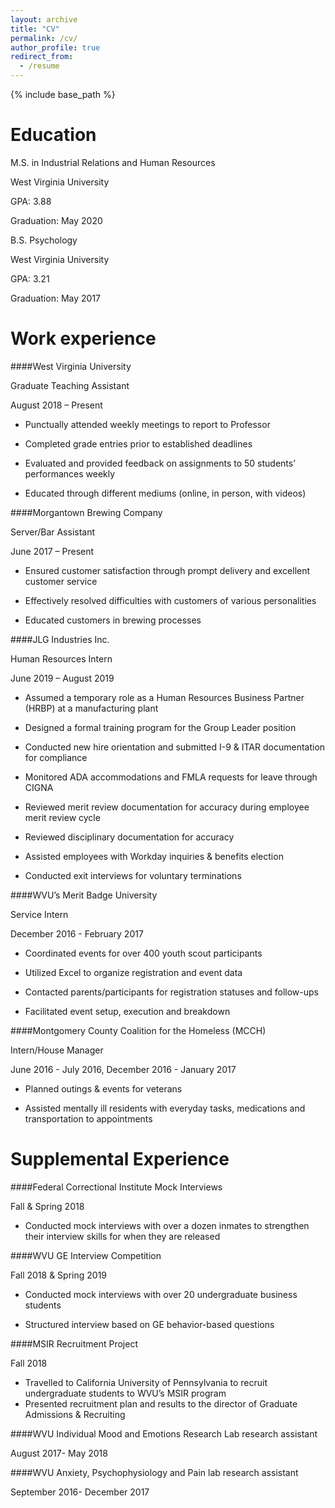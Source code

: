```yaml
---
layout: archive
title: "CV"
permalink: /cv/
author_profile: true
redirect_from:
  - /resume
---
```


{% include base_path %}

Education
======

M.S. in Industrial Relations and Human Resources

West Virginia University

GPA: 3.88			                                          

Graduation: May 2020


B.S. Psychology

West Virginia University

GPA: 3.21 							  

Graduation: May 2017


Work experience
======
####West Virginia University 

Graduate Teaching Assistant 	         

August 2018 – Present


*	Punctually attended weekly meetings to report to Professor

*	Completed grade entries prior to established deadlines

*	Evaluated and provided feedback on assignments to 50 students’ performances weekly

*	Educated through different mediums (online, in person, with videos)


####Morgantown Brewing Company 

Server/Bar Assistant  		 

June 2017 – Present


*	Ensured customer satisfaction through prompt delivery and excellent customer service 

*	Effectively resolved difficulties with customers of various personalities 

*	Educated customers in brewing processes


####JLG Industries Inc.

Human Resources Intern 		                 

June 2019 – August 2019 


*	Assumed a temporary role as a Human Resources Business Partner (HRBP) at a manufacturing plant

*	Designed a formal training program for the Group Leader position

*	Conducted new hire orientation and submitted I-9 & ITAR documentation for compliance

*	Monitored ADA accommodations and FMLA requests for leave through CIGNA

*	Reviewed merit review documentation for accuracy during employee merit review cycle

*	Reviewed disciplinary documentation for accuracy

*	Assisted employees with Workday inquiries & benefits election

*	Conducted exit interviews for voluntary terminations


####WVU’s Merit Badge University

Service Intern 	      	      

December 2016 - February 2017


*	Coordinated events for over 400 youth scout participants

*	Utilized Excel to organize registration and event data

*	Contacted parents/participants for registration statuses and follow-ups

*	Facilitated event setup, execution and breakdown 


####Montgomery County Coalition for the Homeless (MCCH)

Intern/House Manager

June 2016 - July 2016, December 2016 - January 2017


*	Planned outings & events for veterans

*	Assisted mentally ill residents with everyday tasks, medications and transportation to appointments

  
Supplemental Experience
======
####Federal Correctional Institute Mock Interviews 						     

Fall & Spring 2018


*	Conducted mock interviews with over a dozen inmates to strengthen their interview skills for when they are released 


####WVU GE Interview Competition 							       

Fall 2018 & Spring 2019


*	Conducted mock interviews with over 20 undergraduate business students 

*	Structured interview based on GE behavior-based questions


####MSIR Recruitment Project										      

Fall 2018


*	Travelled to California University of Pennsylvania to recruit undergraduate students to WVU’s MSIR program
*	Presented recruitment plan and results to the director of Graduate Admissions & Recruiting


####WVU Individual Mood and Emotions Research Lab research assistant	        

August 2017- May 2018


####WVU Anxiety, Psychophysiology and Pain lab research assistant           

September 2016- December 2017
